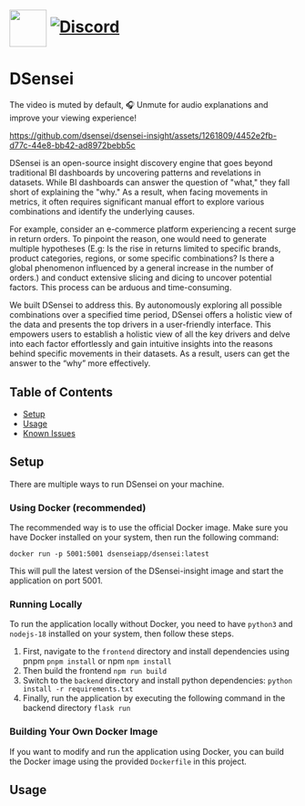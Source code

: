 # <img valign="middle" src="https://github.com/logunify/dsensei/blob/main/docs/images/logo.png" width="65" height="65"/> [![Discord](https://img.shields.io/badge/discord-@DSensei-blue.svg?logo=discord)](https://discord.gg/fRzNUEugRU)

# DSensei

The video is muted by default, 🎧 Unmute for audio explanations and improve your viewing experience!

https://github.com/dsensei/dsensei-insight/assets/1261809/4452e2fb-d77c-44e8-bb42-ad8972bebb5c

DSensei is an open-source insight discovery engine that goes beyond
traditional BI dashboards by uncovering patterns and revelations in
datasets. While BI dashboards can answer the question of "what,"
they fall short of explaining the "why." As a result, when facing movements
in metrics, it often requires significant manual effort to explore
various combinations and identify the underlying causes.

For example, consider an e-commerce platform experiencing a recent
surge in return orders. To pinpoint the reason, one would need to
generate multiple hypotheses (E.g: Is the rise in returns limited to
specific brands, product categories, regions, or some specific
combinations? Is there a global phenomenon influenced by a general
increase in the number of orders.) and conduct extensive slicing and
dicing to uncover potential factors. This process can be arduous and
time-consuming.

We built DSensei to address this. By autonomously exploring all
possible combinations over a specified time period, DSensei offers a
holistic view of the data and presents the top drivers in a
user-friendly interface. This empowers users to establish a holistic
view of all the key drivers and delve into each factor effortlessly
and gain intuitive insights into the reasons behind specific
movements in their datasets. As a result, users can get the answer
to the “why” more effectively.

## Table of Contents

- [Setup](#Setup)
- [Usage](#Usage)
- [Known Issues](#Known-Issues)

## Setup

There are multiple ways to run DSensei on your machine.

### Using Docker (recommended)

The recommended way is to use the official Docker image. Make sure you have Docker installed on your system, then run the following command:

```shell
docker run -p 5001:5001 dsenseiapp/dsensei:latest
```

This will pull the latest version of the DSensei-insight image and start the application on port 5001.

### Running Locally

To run the application locally without Docker, you need to have `python3` and `nodejs-18` installed on your system, then follow these steps.

1. First, navigate to the `frontend` directory and install dependencies using pnpm `pnpm install` or npm `npm install`
2. Then build the frontend `npm run build`
3. Switch to the `backend` directory and install python dependencies: `python install -r requirements.txt`
4. Finally, run the application by executing the following command in the backend directory `flask run`

### Building Your Own Docker Image

If you want to modify and run the application using Docker, you can build the Docker image using the provided `Dockerfile` in this project.

## Usage
